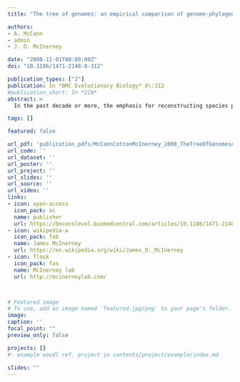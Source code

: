 ```yaml
---
title: "The tree of genomes: an empirical comparison of genome-phylogeny reconstruction methods"

authors:
- A. McCann
- admin
- J. O. McInerney

date: "2008-11-01T00:00:00Z"
doi: "10.1186/1471-2148-8-312"

publication_types: ["2"]
publication: In *BMC Evolutionary Biology* 8\:312
#publication_short: In *ICW*
abstract: >
  In the past decade or more, the emphasis for reconstructing species phylogenies has moved from the analysis of a single gene to the analysis of multiple genes and even completed genomes. The simplest method of scaling up is to use familiar analysis methods on a larger scale and this is the most popular approach. However, duplications and losses of genes along with horizontal gene transfer (HGT) can lead to a situation where there is only an indirect relationship between gene and genome phylogenies. In this study we examine five widely-used approaches and their variants to see if indeed they are more-or-less saying the same thing. In particular, we focus on Conditioned Reconstruction as it is a method that is designed to work well even if HGT is present. We confirm a previous suggestion that this method has a systematic bias. We show that no two methods produce the same results and most current methods of inferring genome phylogenies produce results that are significantly different to other methods. We conclude that genome phylogenies need to be interpreted differently, depending on the method used to construct them.

tags: []

featured: false

url_pdf: 'publication_pdfs/McCannCottonMcInerney_2008_TheTreeOfGenomesAnEmpiricalComparisonOfGenomePhylogenyReconstructionMethods_BMCEvolutionaryBiology.pdf'
url_code: ''
url_dataset: ''
url_poster: ''
url_project: ''
url_slides: ''
url_source: ''
url_video: ''
links:
- icon: open-access
  icon_pack: ai
  name: publisher
  url: https://bmcecolevol.biomedcentral.com/articles/10.1186/1471-2148-8-312
- icon: wikipedia-w
  icon_pack: fab
  name: James McInerney
  url: https://en.wikipedia.org/wiki/James_O._McInerney
- icon: flask
  icon_pack: fas
  name: McInerney lab
  url: http://mcinerneylab.com/



# Featured image
# To use, add an image named `featured.jpg/png` to your page's folder.
image:
caption: ''
focal_point: ""
preview_only: false

projects: []
#- example woudl ref. project in contents/project/example/index.md

slides: ""
---
```

